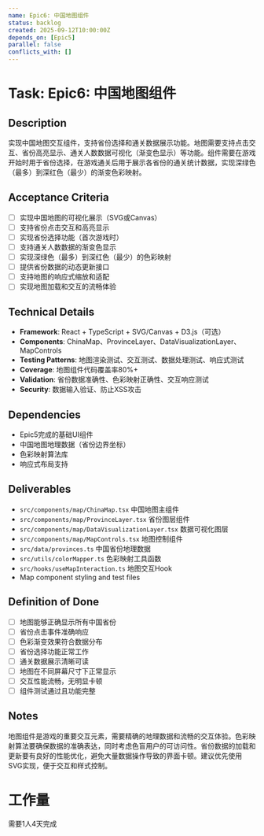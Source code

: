 ```yaml
---
name: Epic6: 中国地图组件
status: backlog
created: 2025-09-12T10:00:00Z
depends_on: [Epic5]
parallel: false
conflicts_with: []
---
```


# Task: Epic6: 中国地图组件

## Description
实现中国地图交互组件，支持省份选择和通关数据展示功能。地图需要支持点击交互、省份高亮显示、通关人数数据可视化（渐变色显示）等功能。组件需要在游戏开始时用于省份选择，在游戏通关后用于展示各省份的通关统计数据，实现深绿色（最多）到深红色（最少）的渐变色彩映射。

## Acceptance Criteria
- [ ] 实现中国地图的可视化展示（SVG或Canvas）
- [ ] 支持省份点击交互和高亮显示
- [ ] 实现省份选择功能（首次游戏时）
- [ ] 支持通关人数数据的渐变色显示
- [ ] 实现深绿色（最多）到深红色（最少）的色彩映射
- [ ] 提供省份数据的动态更新接口
- [ ] 支持地图的响应式缩放和适配
- [ ] 实现地图加载和交互的流畅体验

## Technical Details
- **Framework**: React + TypeScript + SVG/Canvas + D3.js（可选）
- **Components**: ChinaMap、ProvinceLayer、DataVisualizationLayer、MapControls
- **Testing Patterns**: 地图渲染测试、交互测试、数据处理测试、响应式测试
- **Coverage**: 地图组件代码覆盖率80%+
- **Validation**: 省份数据准确性、色彩映射正确性、交互响应测试
- **Security**: 数据输入验证、防止XSS攻击

## Dependencies
- Epic5完成的基础UI组件
- 中国地图地理数据（省份边界坐标）
- 色彩映射算法库
- 响应式布局支持

## Deliverables
- `src/components/map/ChinaMap.tsx` 中国地图主组件
- `src/components/map/ProvinceLayer.tsx` 省份图层组件
- `src/components/map/DataVisualizationLayer.tsx` 数据可视化图层
- `src/components/map/MapControls.tsx` 地图控制组件
- `src/data/provinces.ts` 中国省份地理数据
- `src/utils/colorMapper.ts` 色彩映射工具函数
- `src/hooks/useMapInteraction.ts` 地图交互Hook
- Map component styling and test files

## Definition of Done
- [ ] 地图能够正确显示所有中国省份
- [ ] 省份点击事件准确响应
- [ ] 色彩渐变效果符合数据分布
- [ ] 省份选择功能正常工作
- [ ] 通关数据展示清晰可读
- [ ] 地图在不同屏幕尺寸下正常显示
- [ ] 交互性能流畅，无明显卡顿
- [ ] 组件测试通过且功能完整

## Notes
地图组件是游戏的重要交互元素，需要精确的地理数据和流畅的交互体验。色彩映射算法要确保数据的准确表达，同时考虑色盲用户的可访问性。省份数据的加载和更新要有良好的性能优化，避免大量数据操作导致的界面卡顿。建议优先使用SVG实现，便于交互和样式控制。

# 工作量
需要1人4天完成